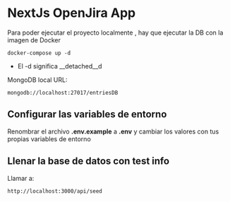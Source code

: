# NextJs OpenJira App
 Para poder ejecutar el proyecto localmente , hay que ejecutar la DB con la imagen de Docker
 ```
 docker-compose up -d
 ```

* El -d significa __detached__d


MongoDB local URL:

```
mongodb://localhost:27017/entriesDB
```
## Configurar las variables de entorno

Renombrar el archivo __.env.example__ a __.env__ y cambiar los valores con tus propias variables de entorno

## Llenar la base de datos con test info

Llamar a: 

```http://localhost:3000/api/seed ```
